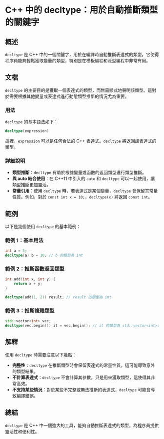 <!--
Meta Description: # C++ 中的 decltype：用於自動推斷類型的關鍵字 ## 概述 `decltype` 是 C++ 中的一個關鍵字，用於在編譯時自動推斷表達式的類型。它使得程序員能夠輕鬆獲取變量的類型，特別是在模板編程和泛型編程中非常有用。 ## 文檔 `decltype` 的主要目的是獲取一個表達式的類型...
Meta Keywords: decltype, int, cpp, 的類型為, vec
-->

# C++ 中的 decltype：用於自動推斷類型的關鍵字

## 概述
`decltype` 是 C++ 中的一個關鍵字，用於在編譯時自動推斷表達式的類型。它使得程序員能夠輕鬆獲取變量的類型，特別是在模板編程和泛型編程中非常有用。

## 文檔
`decltype` 的主要目的是獲取一個表達式的類型，而無需顯式地聲明該類型。這對於需要根據其他變量或表達式進行動態類型推斷的情況尤為重要。

### 用法
`decltype` 的基本語法如下：
```cpp
decltype(expression)
```
這裡，`expression` 可以是任何合法的 C++ 表達式。`decltype` 將返回該表達式的類型。

### 詳細說明
- **類型推斷**：`decltype` 有助於根據變量或函數的返回類型進行類型推斷。
- **與 auto 結合使用**：在 C++11 中引入的 `auto` 和 `decltype` 可以一起使用，讓類型推斷更加靈活。
- **常量引用**：使用 `decltype` 時，若表達式是某個變量，`decltype` 會保留其常量性質。例如，對於 `const int x = 10;`，`decltype(x)` 將返回 `const int`。

## 範例
以下是幾個使用 `decltype` 的基本範例：

### 範例 1：基本用法
```cpp
int a = 5;
decltype(a) b = 10; // b 的類型為 int
```

### 範例 2：推斷函數返回類型
```cpp
int add(int x, int y) {
    return x + y;
}

decltype(add(1, 2)) result; // result 的類型為 int
```

### 範例 3：推斷複雜類型
```cpp
std::vector<int> vec;
decltype(vec.begin()) it = vec.begin(); // it 的類型為 std::vector<int>::iterator
```

## 解釋
使用 `decltype` 時需要注意以下幾點：
- **完整性**：`decltype` 在推斷類型時會保留表達式的常量性質，這可能導致意外的類型結果。
- **不計算表達式**：`decltype` 不會計算其參數，只是用來獲取類型，這使得其非常高效。
- **不支持某些情況**：對於某些不完整或無法推斷的表達式，`decltype` 可能會導致編譯錯誤。

## 總結
`decltype` 是 C++ 中一個強大的工具，能夠自動推斷表達式的類型，為程序員提供靈活性和便利性。